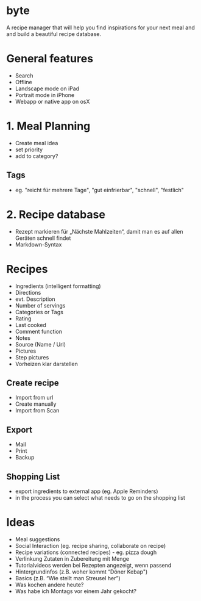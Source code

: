 # byte
A recipe manager that will help you find inspirations for your next meal and and build a beautiful recipe database.

# General features
* Search
* Offline
* Landscape mode on iPad
* Portrait mode in iPhone
* Webapp or native app on osX

# 1. Meal Planning
* Create meal idea
* set priority
* add to category?

## Tags
* eg. "reicht für mehrere Tage", "gut einfrierbar", "schnell", "festlich"

# 2. Recipe database
* Rezept markieren für „Nächste Mahlzeiten“, damit man es auf allen Geräten schnell findet 
* Markdown-Syntax

# Recipes
* Ingredients (intelligent formatting)
* Directions
* evt. Description
* Number of servings
* Categories or Tags
* Rating
* Last cooked
* Comment function
* Notes
* Source (Name / Url)
* Pictures
* Step pictures
* Vorheizen klar darstellen

## Create recipe
* Import from url
* Create manually
* Import from Scan

## Export
* Mail
* Print
* Backup

## Shopping List
* export ingredients to external app (eg. Apple Reminders)
* in the process you can select what needs to go on the shopping list

# Ideas
* Meal suggestions
* Social Interaction (eg. recipe sharing, collaborate on recipe)
* Recipe variations (connected recipes) - eg. pizza dough
* Verlinkung Zutaten in Zubereitung mit Menge
* Tutorialvideos werden bei Rezepten angezeigt, wenn passend
* Hintergrundinfos (z.B. woher kommt “Döner Kebap")
* Basics (z.B. “Wie stellt man Streusel her”)
* Was kochen andere heute?
* Was habe ich Montags vor einem Jahr gekocht?
